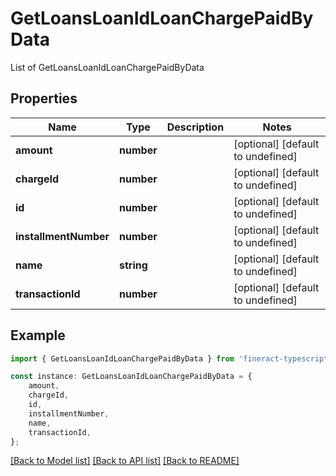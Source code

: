 # GetLoansLoanIdLoanChargePaidByData

List of GetLoansLoanIdLoanChargePaidByData

## Properties

Name | Type | Description | Notes
------------ | ------------- | ------------- | -------------
**amount** | **number** |  | [optional] [default to undefined]
**chargeId** | **number** |  | [optional] [default to undefined]
**id** | **number** |  | [optional] [default to undefined]
**installmentNumber** | **number** |  | [optional] [default to undefined]
**name** | **string** |  | [optional] [default to undefined]
**transactionId** | **number** |  | [optional] [default to undefined]

## Example

```typescript
import { GetLoansLoanIdLoanChargePaidByData } from 'fineract-typescript-client';

const instance: GetLoansLoanIdLoanChargePaidByData = {
    amount,
    chargeId,
    id,
    installmentNumber,
    name,
    transactionId,
};
```

[[Back to Model list]](../README.md#documentation-for-models) [[Back to API list]](../README.md#documentation-for-api-endpoints) [[Back to README]](../README.md)
